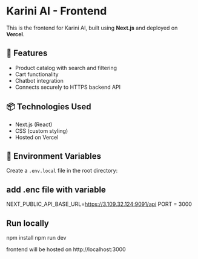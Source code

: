 # Karini AI - Frontend

This is the frontend for Karini AI, built using **Next.js** and deployed on **Vercel**.

## 🧠 Features

- Product catalog with search and filtering
- Cart functionality
- Chatbot integration
- Connects securely to HTTPS backend API

## 📦 Technologies Used

- Next.js (React)
- CSS (custom styling)
- Hosted on Vercel

## 🔧 Environment Variables

Create a `.env.local` file in the root directory:

## add .enc file with variable 
NEXT_PUBLIC_API_BASE_URL=https://3.109.32.124:9091/api
PORT = 3000

## Run locally 

npm install
npm run dev

frontend will be hosted on http://localhost:3000
